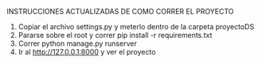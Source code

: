 INSTRUCCIONES ACTUALIZADAS DE COMO CORRER EL PROYECTO



1. Copiar el archivo settings.py y meterlo dentro de la carpeta proyectoDS
3. Pararse sobre el root y correr pip install -r requirements.txt
4. Correr python manage.py runserver
5. Ir al http://127.0.0.1:8000 y ver el proyecto
